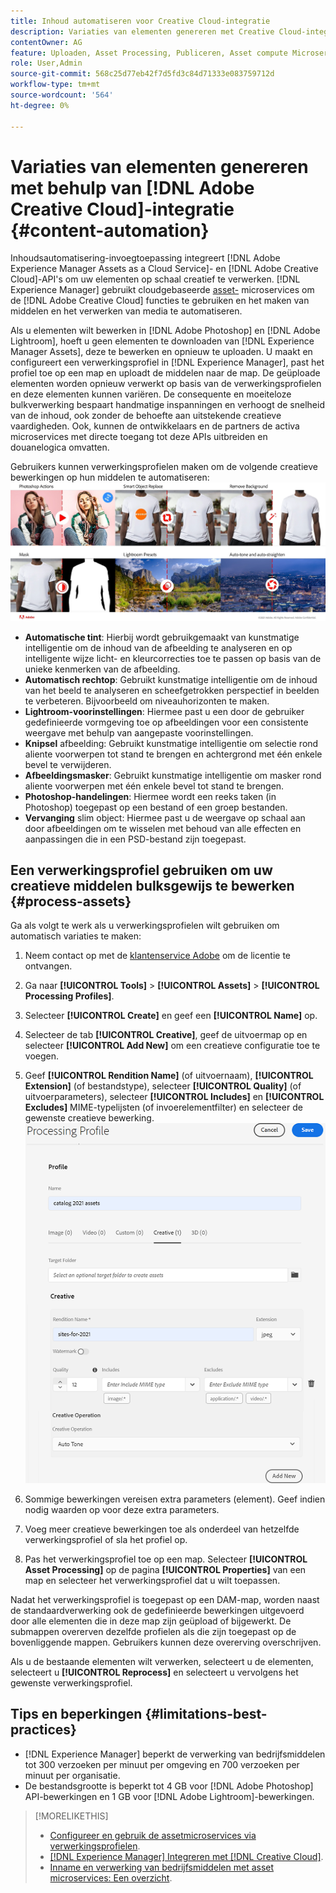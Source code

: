 ```yaml
---
title: Inhoud automatiseren voor Creative Cloud-integratie
description: Variaties van elementen genereren met Creative Cloud-integratie
contentOwner: AG
feature: Uploaden, Asset Processing, Publiceren, Asset compute Microservices, Workflow
role: User,Admin
source-git-commit: 568c25d77eb42f7d5fd3c84d71333e083759712d
workflow-type: tm+mt
source-wordcount: '564'
ht-degree: 0%

---
```



# Variaties van elementen genereren met behulp van [!DNL Adobe Creative Cloud]-integratie {#content-automation}

Inhoudsautomatisering-invoegtoepassing integreert [!DNL Adobe Experience Manager Assets as a Cloud Service]- en [!DNL Adobe Creative Cloud]-API&#39;s om uw elementen op schaal creatief te verwerken. [!DNL Experience Manager] gebruikt cloudgebaseerde  [asset-](/help/assets/asset-microservices-overview.md) microservices om de  [!DNL Adobe Creative Cloud] functies te gebruiken en het maken van middelen en het verwerken van media te automatiseren.

Als u elementen wilt bewerken in [!DNL Adobe Photoshop] en [!DNL Adobe Lightroom], hoeft u geen elementen te downloaden van [!DNL Experience Manager Assets], deze te bewerken en opnieuw te uploaden. U maakt en configureert een verwerkingsprofiel in [!DNL Experience Manager], past het profiel toe op een map en uploadt de middelen naar de map. De geüploade elementen worden opnieuw verwerkt op basis van de verwerkingsprofielen en deze elementen kunnen variëren. De consequente en moeiteloze bulkverwerking bespaart handmatige inspanningen en verhoogt de snelheid van de inhoud, ook zonder de behoefte aan uitstekende creatieve vaardigheden. Ook, kunnen de ontwikkelaars en de partners de activa microservices met directe toegang tot deze APIs uitbreiden en douanelogica omvatten.

Gebruikers kunnen verwerkingsprofielen maken om de volgende creatieve bewerkingen op hun middelen te automatiseren:\
![Adobe Photoshop- en Adobe Lightroom-bewerkingen automatiseren op bedrijfsmiddelen](assets/content-automation.png)
* **Automatische tint**: Hierbij wordt gebruikgemaakt van kunstmatige intelligentie om de inhoud van de afbeelding te analyseren en op intelligente wijze licht- en kleurcorrecties toe te passen op basis van de unieke kenmerken van de afbeelding.
* **Automatisch rechtop**: Gebruikt kunstmatige intelligentie om de inhoud van het beeld te analyseren en scheefgetrokken perspectief in beelden te verbeteren. Bijvoorbeeld om niveauhorizonten te maken.
* **Lightroom-voorinstellingen**: Hiermee past u een door de gebruiker gedefinieerde vormgeving toe op afbeeldingen voor een consistente weergave met behulp van aangepaste voorinstellingen.
* **Knipsel** afbeelding: Gebruikt kunstmatige intelligentie om selectie rond aliente voorwerpen tot stand te brengen en achtergrond met één enkele bevel te verwijderen.
* **Afbeeldingsmasker**: Gebruikt kunstmatige intelligentie om masker rond aliente voorwerpen met één enkele bevel tot stand te brengen.
* **Photoshop-handelingen**: Hiermee wordt een reeks taken (in Photoshop) toegepast op een bestand of een groep bestanden.
* **Vervanging** slim object: Hiermee past u de weergave op schaal aan door afbeeldingen om te wisselen met behoud van alle effecten en aanpassingen die in een PSD-bestand zijn toegepast.



## Een verwerkingsprofiel gebruiken om uw creatieve middelen bulksgewijs te bewerken {#process-assets}

Ga als volgt te werk als u verwerkingsprofielen wilt gebruiken om automatisch variaties te maken:

1. Neem contact op met de [klantenservice Adobe](https://experienceleague.adobe.com/#support) om de licentie te ontvangen.

1. Ga naar **[!UICONTROL Tools]** > **[!UICONTROL Assets]** > **[!UICONTROL Processing Profiles]**.

1. Selecteer **[!UICONTROL Create]** en geef een **[!UICONTROL Name]** op.

1. Selecteer de tab **[!UICONTROL Creative]**, geef de uitvoermap op en selecteer **[!UICONTROL Add New]** om een creatieve configuratie toe te voegen.

1. Geef **[!UICONTROL Rendition Name]** (of uitvoernaam), **[!UICONTROL Extension]** (of bestandstype), selecteer **[!UICONTROL Quality]** (of uitvoerparameters), selecteer **[!UICONTROL Includes]** en **[!UICONTROL Excludes]** MIME-typelijsten (of invoerelementfilter) en selecteer de gewenste creatieve bewerking.
   ![tabblad Creatief in verwerkingsprofiel](assets/creative-processing-profile.png)

1. Sommige bewerkingen vereisen extra parameters (element). Geef indien nodig waarden op voor deze extra parameters.

1. Voeg meer creatieve bewerkingen toe als onderdeel van hetzelfde verwerkingsprofiel of sla het profiel op.

1. Pas het verwerkingsprofiel toe op een map. Selecteer **[!UICONTROL Asset Processing]** op de pagina **[!UICONTROL Properties]** van een map en selecteer het verwerkingsprofiel dat u wilt toepassen.

Nadat het verwerkingsprofiel is toegepast op een DAM-map, worden naast de standaardverwerking ook de gedefinieerde bewerkingen uitgevoerd door alle elementen die in deze map zijn geüpload of bijgewerkt. De submappen overerven dezelfde profielen als die zijn toegepast op de bovenliggende mappen. Gebruikers kunnen deze overerving overschrijven.

Als u de bestaande elementen wilt verwerken, selecteert u de elementen, selecteert u **[!UICONTROL Reprocess]** en selecteert u vervolgens het gewenste verwerkingsprofiel.

## Tips en beperkingen {#limitations-best-practices}

* [!DNL Experience Manager] beperkt de verwerking van bedrijfsmiddelen tot 300 verzoeken per minuut per omgeving en 700 verzoeken per minuut per organisatie.
* De bestandsgrootte is beperkt tot 4 GB voor [!DNL Adobe Photoshop] API-bewerkingen en 1 GB voor [!DNL Adobe Lightroom]-bewerkingen.

>[!MORELIKETHIS]
>
>* [Configureer en gebruik de assetmicroservices via verwerkingsprofielen](/help/assets/asset-microservices-configure-and-use.md).
>* [ [!DNL Experience Manager] Integreren met [!DNL Creative Cloud]](/help/assets/aem-cc-integration-best-practices.md).
>* [Inname en verwerking van bedrijfsmiddelen met asset microservices: Een overzicht](/help/assets/asset-microservices-overview.md).

